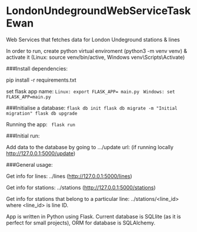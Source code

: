 # LondonUndegroundWebServiceTaskEwan
Web Services that fetches data for London Undeground stations &amp; lines

In order to run, create python virtual enviroment  (python3 -m venv venv) & activate it (Linux: source venv/bin/active,  Windows venv\Scripts\Activate)

###Install dependencies:

pip install -r requirements.txt

set flask app name: 
``Linux: export FLASK_APP= main.py ``
`` Windows: set FLASK_APP=main.py ``

###Initialise a database:
``
flask db init
flask db migrate -m "Initial migration"
flask db upgrade ``

Running the app:
``  flask run ``

###Initial run:

Add data to the database by going to .../update url:
 (if running locally http://127.0.0.1:5000/update)

###General usage:

Get info for lines:
../lines  (http://127.0.0.1:5000/lines)

Get info for stations:
../stations (http://127.0.0.1:5000/stations)

Get info for stations that belong to a particular line:
../stations/<line_id>   where <line_id> is line ID.


App is written in Python using Flask. Current database is SQLlite (as it is perfect for small projects), ORM for database is SQLAlchemy. 

